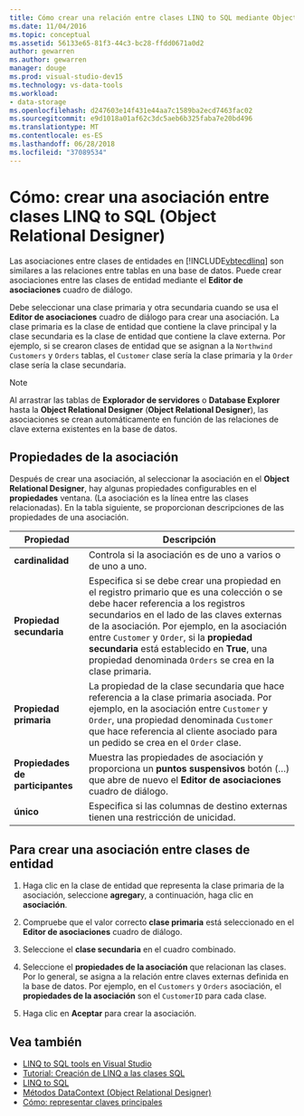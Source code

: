 ```yaml
---
title: Cómo crear una relación entre clases LINQ to SQL mediante Object Relational Designer
ms.date: 11/04/2016
ms.topic: conceptual
ms.assetid: 56133e65-81f3-44c3-bc28-ffdd0671a0d2
author: gewarren
ms.author: gewarren
manager: douge
ms.prod: visual-studio-dev15
ms.technology: vs-data-tools
ms.workload:
- data-storage
ms.openlocfilehash: d247603e14f431e44aa7c1589ba2ecd7463fac02
ms.sourcegitcommit: e9d1018a01af62c3dc5aeb6b325faba7e20bd496
ms.translationtype: MT
ms.contentlocale: es-ES
ms.lasthandoff: 06/28/2018
ms.locfileid: "37089534"
---
```

# <a name="how-to-create-an-association-between-linq-to-sql-classes-or-designer"></a>Cómo: crear una asociación entre clases LINQ to SQL (Object Relational Designer)
Las asociaciones entre clases de entidades en [!INCLUDE[vbtecdlinq](../data-tools/includes/vbtecdlinq_md.md)] son similares a las relaciones entre tablas en una base de datos. Puede crear asociaciones entre las clases de entidad mediante el **Editor de asociaciones** cuadro de diálogo.

Debe seleccionar una clase primaria y otra secundaria cuando se usa el **Editor de asociaciones** cuadro de diálogo para crear una asociación. La clase primaria es la clase de entidad que contiene la clave principal y la clase secundaria es la clase de entidad que contiene la clave externa. Por ejemplo, si se crearon clases de entidad que se asignan a la `Northwind Customers` y `Orders` tablas, el `Customer` clase sería la clase primaria y la `Order` clase sería la clase secundaria.

> [!NOTE]
>  Al arrastrar las tablas de **Explorador de servidores** o **Database Explorer** hasta la **Object Relational Designer** (**Object Relational Designer**), las asociaciones se crean automáticamente en función de las relaciones de clave externa existentes en la base de datos.

## <a name="association-properties"></a>Propiedades de la asociación
Después de crear una asociación, al seleccionar la asociación en el **Object Relational Designer**, hay algunas propiedades configurables en el **propiedades** ventana. (La asociación es la línea entre las clases relacionadas). En la tabla siguiente, se proporcionan descripciones de las propiedades de una asociación.

|Propiedad|Descripción|
|--------------|-----------------|
|**cardinalidad**|Controla si la asociación es de uno a varios o de uno a uno.|
|**Propiedad secundaria**|Especifica si se debe crear una propiedad en el registro primario que es una colección o se debe hacer referencia a los registros secundarios en el lado de las claves externas de la asociación. Por ejemplo, en la asociación entre `Customer` y `Order`, si la **propiedad secundaria** está establecido en **True**, una propiedad denominada `Orders` se crea en la clase primaria.|
|**Propiedad primaria**|La propiedad de la clase secundaria que hace referencia a la clase primaria asociada. Por ejemplo, en la asociación entre `Customer` y `Order`, una propiedad denominada `Customer` que hace referencia al cliente asociado para un pedido se crea en el `Order` clase.|
|**Propiedades de participantes**|Muestra las propiedades de asociación y proporciona un **puntos suspensivos** botón (…) que abre de nuevo el **Editor de asociaciones** cuadro de diálogo.|
|**único**|Especifica si las columnas de destino externas tienen una restricción de unicidad.|

## <a name="to-create-an-association-between-entity-classes"></a>Para crear una asociación entre clases de entidad

1.  Haga clic en la clase de entidad que representa la clase primaria de la asociación, seleccione **agregar**y, a continuación, haga clic en **asociación**.

2.  Compruebe que el valor correcto **clase primaria** está seleccionado en el **Editor de asociaciones** cuadro de diálogo.

3.  Seleccione el **clase secundaria** en el cuadro combinado.

4.  Seleccione el **propiedades de la asociación** que relacionan las clases. Por lo general, se asigna a la relación entre claves externas definida en la base de datos. Por ejemplo, en el `Customers` y `Orders` asociación, el **propiedades de la asociación** son el `CustomerID` para cada clase.

5.  Haga clic en **Aceptar** para crear la asociación.

## <a name="see-also"></a>Vea también

- [LINQ to SQL tools en Visual Studio](../data-tools/linq-to-sql-tools-in-visual-studio2.md)
- [Tutorial: Creación de LINQ a las clases SQL](how-to-create-linq-to-sql-classes-mapped-to-tables-and-views-o-r-designer.md)
- [LINQ to SQL](/dotnet/framework/data/adonet/sql/linq/index)
- [Métodos DataContext (Object Relational Designer)](../data-tools/datacontext-methods-o-r-designer.md)
- [Cómo: representar claves principales](/dotnet/framework/data/adonet/sql/linq/how-to-represent-primary-keys)